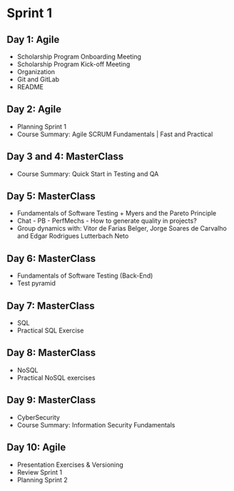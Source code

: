 # Sprint 1

## Day 1: Agile

- Scholarship Program Onboarding Meeting
- Scholarship Program Kick-off Meeting
- Organization
- Git and GitLab
- README

## Day 2: Agile

- Planning Sprint 1
- Course Summary: Agile SCRUM Fundamentals | Fast and Practical

## Day 3 and 4: MasterClass

- Course Summary: Quick Start in Testing and QA

## Day 5: MasterClass

- Fundamentals of Software Testing + Myers and the Pareto Principle
- Chat - PB - PerfMechs - How to generate quality in projects?
- Group dynamics with: Vitor de Farias Belger, Jorge Soares de Carvalho and Edgar Rodrigues Lutterbach Neto

## Day 6: MasterClass

- Fundamentals of Software Testing (Back-End)
- Test pyramid

## Day 7: MasterClass

- SQL
- Practical SQL Exercise

## Day 8: MasterClass

- NoSQL
- Practical NoSQL exercises

## Day 9: MasterClass

- CyberSecurity
- Course Summary: Information Security Fundamentals

## Day 10: Agile

- Presentation Exercises &amp; Versioning
- Review Sprint 1
- Planning Sprint 2
